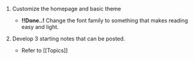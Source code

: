 ---
---

1. Customize the homepage and basic theme
	- **!!Done..!** Change the font family to something that makes reading easy and light.

2. Develop 3 starting notes that can be posted.
	- Refer to [[Topics]]